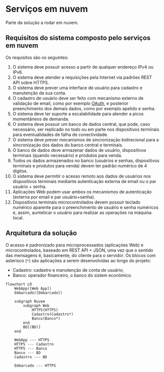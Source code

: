 # Serviços em nuvem

Parte da solução a rodar em nuvem.

## Requisitos do sistema composto pelo serviços em nuvem

Os requisitos são os seguintes:

1. O sistema deve possuir acesso a partir de qualquer endereço IPv4 ou IPv6.
1. O sistema deve atender a requisições pela Internet via padrões REST API sobre HTTPS.
1. O sistema deve prever uma interface de usuário para cadastro e manutenção da sua conta.
1. O cadastro de usuário deve ser feito com mecanismo externo de validação de email, como por exemplo [OAuth](https://oauth.net/2/), e posterior preenchimento dos demais dados, como por exemplo apelido e senha.
1. O sistema deve ter suporte a escalabilidade para atender a picos momentâneos de demanda.
1. O sistema deve possuir um banco de dados central, que pode, caso necessário, ser replicado no todo ou em parte nos dispositivos terminais para eventualidades de falha de conectividade.
1. O sistema deve prever mecanismos de sincronização bidirecional para a sincronização dos dados do banco central e terminais.
1. O banco de dados deve armazenar dados de usuário, dispositivos terminais (quando necessário) e produtos para venda.
1. Todos os dados armazenados no banco (usuários e senhas, dispositivos terminais e produtos para venda) devem ter padrão numérico de 4 dígitos.
1. O sistema deve permitir o acesso remoto aos dados de usuários nos dispositivos terminais mediante autenticação externa de email ou o par usuário + senha.
1. Aplicações Web podem usar ambos os mecanismos de autenticação (externa por email e par usuário+senha).
1. Dispositivos terminais microcontrolados devem possuir teclado numérico aparente para o preenchimento de usuário e senha numéricos e, assim, aunteticar o usuário para realizar as operações na máquina local.

## Arquitetura da solução

O acesso é padronizado para microprocessados (aplicações Web) e microcontrolados, baseado em REST API + JSON, uma vez que o sentido das mensagens é, basicamente, do cliente para o servidor. Os blocos com asterisco (`*`) são aplicações a serem desenvolvidas ao longo do projeto:

- Cadastro: cadastro e manutenção de conta de usuário;
- Banco: operador financeiro, o banco do sistem econômico.

```mermaid
flowchart LR
    WebApp([Web App])
    Embarcado([Embarcado])

    subgraph Nuvem
        subgraph Web
            HTTPS(HTTPS)
            Cadastro(Cadastro*)
            Banco(Banco*)
        end
        BD[(BD)]
    end

    WebApp --- HTTPS
    HTTPS --- Cadastro
    HTTPS --- Banco
    Banco --- BD
    Cadastro --- BD

    Embarcado --- HTTPS
```
